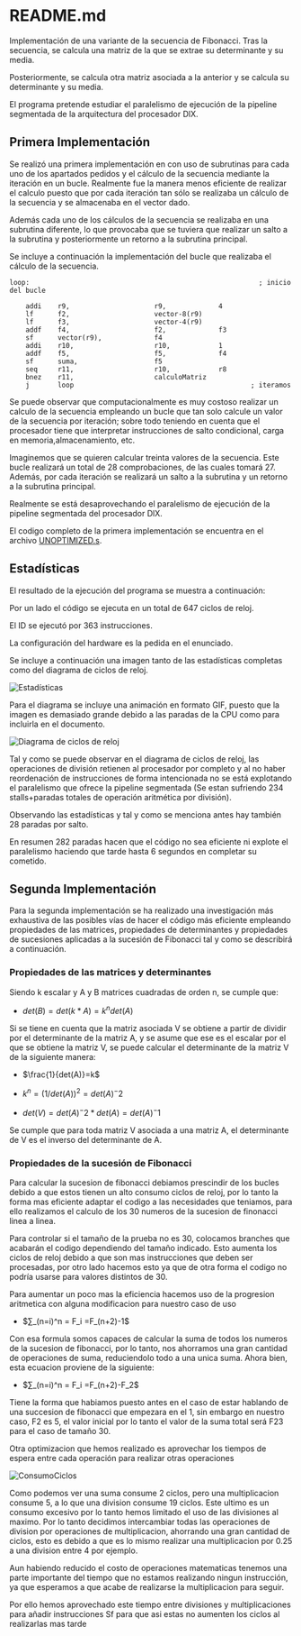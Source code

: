 # README.md

Implementación de una variante de la secuencia de Fibonacci. Tras la secuencia, se calcula una matriz de la que se extrae su determinante y su media.

Posteriormente, se calcula otra matriz asociada a la anterior y se calcula su determinante y su media.

El programa pretende estudiar el paralelismo de ejecución de la pipeline segmentada de la arquitectura del procesador DlX.

## Primera Implementación

Se realizó una primera implementación en con uso de subrutinas para cada uno de los apartados pedidos y el cálculo de la secuencia mediante la iteración en un bucle.
Realmente fue la manera menos eficiente de realizar el calculo puesto que por cada iteración tan sólo se realizaba un cálculo de la secuencia y se almacenaba en el vector dado.

Además cada uno de los cálculos de la secuencia se realizaba en una subrutina diferente, lo que provocaba que se tuviera que realizar un salto a la subrutina y posteriormente un retorno a la subrutina principal.

Se incluye a continuación la implementación del bucle que realizaba el cálculo de la secuencia.

```assembly
loop:                                                         ; inicio del bucle

    addi    r9,                     r9,             4        
    lf      f2,                     vector-8(r9)
    lf      f3,                     vector-4(r9)
    addf    f4,                     f2,             f3       
    sf      vector(r9),             f4                       
    addi    r10,                    r10,            1        
    addf    f5,                     f5,             f4       
    sf      suma,                   f5                       
    seq     r11,                    r10,            r8       
    bnez    r11,                    calculoMatriz            
    j       loop                                            ; iteramos

```

Se puede observar que computacionalmente es muy costoso realizar un calculo de la secuencia empleando un bucle que tan solo calcule un valor de la secuencia por iteración; sobre todo teniendo en cuenta que el procesador tiene que interpretar instrucciones de salto condicional, carga en memoria,almacenamiento, etc.

Imaginemos que se quieren calcular treinta valores de la secuencia. Este bucle realizará un total de 28 comprobaciones, de las cuales tomará 27. Además, por cada iteración se realizará un salto a la subrutina y un retorno a la subrutina principal.

Realmente se está desaprovechando el paralelismo de ejecución de la pipeline segmentada del procesador DlX.

El codigo completo de la primera implementación se encuentra en el archivo [UNOPTIMIZED.s](UNOPTIMIZED.s).

## Estadísticas

El resultado de la ejecución del programa se muestra a continuación:

Por un lado el código se ejecuta en un total de 647 ciclos de reloj.

El ID se ejecutó por 363 instrucciones.

La configuración del hardware es la pedida en el enunciado.

Se incluye a continuación una imagen tanto de las estadísticas completas como del diagrama de ciclos de reloj.

![Estadísticas](./img/unoptimized/stats.png)

Para el diagrama se incluye una animación en formato GIF, puesto que la imagen es demasiado grande debido a las paradas de la CPU como para incluirla en el documento.

![Diagrama de ciclos de reloj](./img/unoptimized/ccd.gif )

Tal y como se puede observar en el diagrama de ciclos de reloj, las operaciones de división retienen al procesador por completo y al no haber reordenación de instrucciones de forma intencionada no se está explotando el paralelismo que ofrece la pipeline segmentada (Se estan sufriendo 234 stalls+paradas totales de operación aritmética por división).

Observando las estadísticas y tal y como se menciona antes hay también 28 paradas por salto.

En resumen 282 paradas hacen que el código no sea eficiente ni explote el paralelismo haciendo que tarde hasta 6 segundos en completar su cometido.

## Segunda Implementación

Para la segunda implementación se ha realizado una investigación más exhaustiva de las posibles vías de hacer el código más eficiente empleando propiedades de las matrices, propiedades de determinantes y propiedades de sucesiones aplicadas a la sucesión de Fibonacci tal y como se describirá a continuación.

### Propiedades de las matrices y determinantes

Siendo k escalar y A y B matrices cuadradas de orden n, se cumple que:

* $det(B)= det(k*A) = k^n det(A)$

Si se tiene en cuenta que la matriz asociada V se obtiene a partir de dividir por el determinante de la matriz A, y se asume que ese es el escalar por el que se obtiene la matriz V, se puede calcular el determinante de la matriz V de la siguiente manera:

* $\frac{1}{det(A)}=k$

* $k^n = (1/det(A))^2 = det(A)^-2$

* $det(V) = det(A)^-2* det(A) = det(A)^-1$

Se cumple que para toda matriz V asociada a una matriz A, el determinante de V es el inverso del determinante de A.

### Propiedades de la sucesión de Fibonacci
Para calcular la sucesion de fibonacci debiamos prescindir de los bucles debido a que estos tienen un alto consumo ciclos de reloj, por lo tanto la forma mas eficiente adaptar el codigo a las necesidades que teniamos, para ello realizamos el calculo de los 30 numeros de la sucesion de finonacci linea a linea.

Para controlar si el tamaño de la prueba no es 30, colocamos branches que acabarán el codigo dependiendo del tamaño indicado. Esto aumenta los ciclos de reloj debido a que son mas instrucciones que deben ser procesadas, por otro lado hacemos esto ya que de otra forma el codigo no podría usarse para valores distintos de 30.

Para aumentar un poco mas la eficiencia hacemos uso de la progresion aritmetica con alguna modificacion para nuestro caso de uso

* $∑_(n=i)^n = F_i =F_(n+2)-1$

Con esa formula somos capaces de calcular la suma de todos los numeros de la sucesion de fibonacci, por lo tanto, nos ahorramos una gran cantidad de operaciones de suma, reduciendolo todo a una unica suma.
Ahora bien, esta ecuacion proviene de la siguiente:

* $∑_(n=i)^n = F_i =F_(n+2)-F_2$

Tiene la forma que habiamos puesto antes en el caso de estar hablando de una succesion de fibonacci que empezara en el 1, sin embargo en nuestro caso, F2 es 5, el valor inicial por lo tanto el valor de la suma total será F23 para el caso de tamaño 30.

Otra optimizacion que hemos realizado es aprovechar los tiempos de espera entre cada operación para realizar otras operaciones

![ConsumoCiclos](./img/unoptimized/ConsumoCiclos.png)


Como podemos ver una suma consume 2 ciclos, pero una multiplicacion consume 5, a lo que una division consume 19 ciclos. Este ultimo es un consumo excesivo por lo tanto hemos limitado el uso de las divisiones al maximo. Por lo tanto decidimos intercambiar todas las operaciones de division por operaciones de multiplicacion, ahorrando una gran cantidad de ciclos, esto es debido a que es lo mismo realizar una multiplicacion por 0.25 a una division entre 4 por ejemplo.

Aun habiendo reducido el costo de operaciones matematicas tenemos una parte importante del tiempo que no estamos realizando ningun instrucción, ya que esperamos a que acabe de realizarse la multiplicacion para seguir.

Por ello hemos aprovechado este tiempo entre divisiones y multiplicaciones para añadir instrucciones Sf para que asi estas no aumenten los ciclos al realizarlas mas tarde

